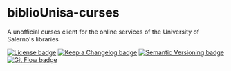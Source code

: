 # biblioUnisa-curses #
A unofficial curses client for the online services
of the University of Salerno's libraries

[![License badge](https://img.shields.io/badge/license-GNU%20GPL%20v3-brightgreen.svg?style=for-the-badge)](license.txt)
[![Keep a Changelog badge](https://img.shields.io/badge/Keep%20a%20Changelog-1.0.0-orange.svg?style=for-the-badge)](http://keepachangelog.com)
[![Semantic Versioning badge](https://img.shields.io/badge/Semantic%20Versioning-2.0.0-orange.svg?style=for-the-badge)](http://semver.org)
[![Git Flow badge](https://img.shields.io/badge/Git%20Flow--transparent.svg?style=for-the-badge&logo=git)](https://nvie.com/posts/a-successful-git-branching-model/)
